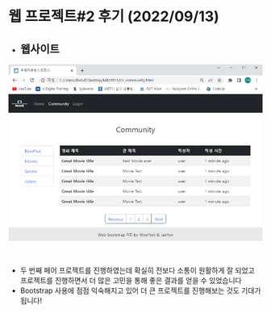 # 웹 프로젝트#2 후기 (2022/09/13)

- ## 웹사이트

![image-20220913174630366](README.assets/image-20220913174630366.png)

<br/>

- 두 번째 페어 프로젝트를 진행하였는데 확실히 전보다 소통이 원활하게 잘 되었고 프로젝트를 진행하면서 더 많은 고민을 통해 좋은 결과를 얻을 수 있었습니다
- Bootstrap 사용에 점점 익숙해지고 있어 더 큰 프로젝트를 진행해보는 것도 기대가 됩니다!